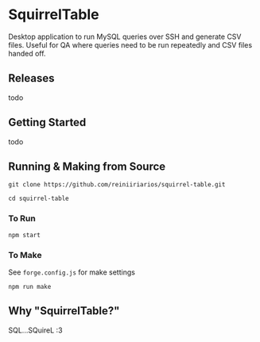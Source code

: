 # SquirrelTable

Desktop application to run MySQL queries over SSH and generate CSV files. Useful for QA where queries need to be run repeatedly and CSV files handed off.

## Releases

todo

## Getting Started

todo

## Running & Making from Source

`git clone https://github.com/reiniiriarios/squirrel-table.git`

`cd squirrel-table`

### To Run

`npm start`

### To Make

See `forge.config.js` for make settings

`npm run make`

## Why "SquirrelTable?"
SQL...SQuireL :3
